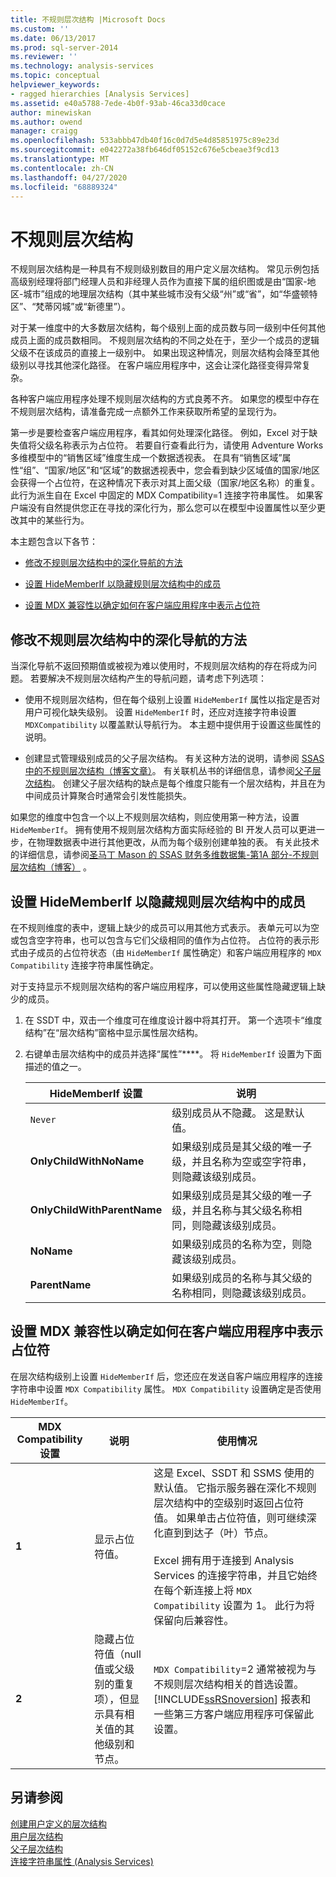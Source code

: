 ```yaml
---
title: 不规则层次结构 |Microsoft Docs
ms.custom: ''
ms.date: 06/13/2017
ms.prod: sql-server-2014
ms.reviewer: ''
ms.technology: analysis-services
ms.topic: conceptual
helpviewer_keywords:
- ragged hierarchies [Analysis Services]
ms.assetid: e40a5788-7ede-4b0f-93ab-46ca33d0cace
author: minewiskan
ms.author: owend
manager: craigg
ms.openlocfilehash: 533abbb47db40f16c0d7d5e4d85851975c89e23d
ms.sourcegitcommit: e042272a38fb646df05152c676e5cbeae3f9cd13
ms.translationtype: MT
ms.contentlocale: zh-CN
ms.lasthandoff: 04/27/2020
ms.locfileid: "68889324"
---
```

# <a name="ragged-hierarchies"></a>不规则层次结构
  不规则层次结构是一种具有不规则级别数目的用户定义层次结构。 常见示例包括高级别经理将部门经理人员和非经理人员作为直接下属的组织图或是由“国家-地区-城市”组成的地理层次结构（其中某些城市没有父级“州”或“省”，如“华盛顿特区”、“梵蒂冈城”或“新德里”）。  
  
 对于某一维度中的大多数层次结构，每个级别上面的成员数与同一级别中任何其他成员上面的成员数相同。 不规则层次结构的不同之处在于，至少一个成员的逻辑父级不在该成员的直接上一级别中。 如果出现这种情况，则层次结构会降至其他级别以寻找其他深化路径。 在客户端应用程序中，这会让深化路径变得异常复杂。  
  
 各种客户端应用程序处理不规则层次结构的方式良莠不齐。 如果您的模型中存在不规则层次结构，请准备完成一点额外工作来获取所希望的呈现行为。  
  
 第一步是要检查客户端应用程序，看其如何处理深化路径。 例如，Excel 对于缺失值将父级名称表示为占位符。 若要自行查看此行为，请使用 Adventure Works 多维模型中的“销售区域”维度生成一个数据透视表。 在具有“销售区域”属性“组”、“国家/地区”和“区域”的数据透视表中，您会看到缺少区域值的国家/地区会获得一个占位符，在这种情况下表示对其上面父级（国家/地区名称）的重复。 此行为派生自在 Excel 中固定的 MDX Compatibility=1 连接字符串属性。 如果客户端没有自然提供您正在寻找的深化行为，那么您可以在模型中设置属性以至少更改其中的某些行为。  
  
 本主题包含以下各节：  
  
-   [修改不规则层次结构中的深化导航的方法](#bkmk_approach)  
  
-   [设置 HideMemberIf 以隐藏规则层次结构中的成员](#bkmk_Hide)  
  
-   [设置 MDX 兼容性以确定如何在客户端应用程序中表示占位符](#bkmk_Mdx)  
  
##  <a name="approaches-for-modifying-drilldown-navigation-in-a-ragged-hierarchy"></a><a name="bkmk_approach"></a> 修改不规则层次结构中的深化导航的方法  
 当深化导航不返回预期值或被视为难以使用时，不规则层次结构的存在将成为问题。 若要解决不规则层次结构产生的导航问题，请考虑下列选项：  
  
-   使用不规则层次结构，但在每个级别上设置 `HideMemberIf` 属性以指定是否对用户可视化缺失级别。 设置 `HideMemberIf` 时，还应对连接字符串设置 `MDXCompatibility` 以覆盖默认导航行为。 本主题中提供用于设置这些属性的说明。  
  
-   创建显式管理级别成员的父子层次结构。 有关这种方法的说明，请参阅 [SSAS 中的不规则层次结构（博客文章）](http://dwbi1.wordpress.com/2011/03/30/ragged-hierarchy-in-ssas/)。 有关联机丛书的详细信息，请参阅[父子层次结构](parent-child-dimension.md)。 创建父子层次结构的缺点是每个维度只能有一个层次结构，并且在为中间成员计算聚合时通常会引发性能损失。  
  
 如果您的维度中包含一个以上不规则层次结构，则应使用第一种方法，设置 `HideMemberIf`。 拥有使用不规则层次结构方面实际经验的 BI 开发人员可以更进一步，在物理数据表中进行其他更改，从而为每个级别创建单独的表。 有关此技术的详细信息，请参阅[圣马丁 Mason 的 SSAS 财务多维数据集-第1A 部分-不规则层次结构（博客）](http://martinmason.wordpress.com/2012/03/03/the-ssas-financial-cubepart-1aragged-hierarchies-cont/) 。  
  
##  <a name="set-hidememberif-to-hide-members-in-a-regular-hierarchy"></a><a name="bkmk_Hide"></a> 设置 HideMemberIf 以隐藏规则层次结构中的成员  
 在不规则维度的表中，逻辑上缺少的成员可以用其他方式表示。 表单元可以为空或包含空字符串，也可以包含与它们父级相同的值作为占位符。 占位符的表示形式由子成员的占位符状态（由 `HideMemberIf` 属性确定）和客户端应用程序的 `MDX Compatibility` 连接字符串属性确定。  
  
 对于支持显示不规则层次结构的客户端应用程序，可以使用这些属性隐藏逻辑上缺少的成员。  
  
1.  在 SSDT 中，双击一个维度可在维度设计器中将其打开。 第一个选项卡“维度结构”在“层次结构”窗格中显示属性层次结构。  
  
2.  右键单击层次结构中的成员并选择“属性”****。 将 `HideMemberIf` 设置为下面描述的值之一。  
  
    |HideMemberIf 设置|说明|  
    |--------------------------|-----------------|  
    |`Never`|级别成员从不隐藏。 这是默认值。|  
    |**OnlyChildWithNoName**|如果级别成员是其父级的唯一子级，并且名称为空或空字符串，则隐藏该级别成员。|  
    |**OnlyChildWithParentName**|如果级别成员是其父级的唯一子级，并且名称与其父级名称相同，则隐藏该级别成员。|  
    |**NoName**|如果级别成员的名称为空，则隐藏该级别成员。|  
    |**ParentName**|如果级别成员的名称与其父级的名称相同，则隐藏该级别成员。|  
  
##  <a name="set-mdx-compatibility-to-determine-how-placeholders-are-represented-in-client-applications"></a><a name="bkmk_Mdx"></a>设置 MDX 兼容性以确定如何在客户端应用程序中表示占位符  
 在层次结构级别上设置 `HideMemberIf` 后，您还应在发送自客户端应用程序的连接字符串中设置 `MDX Compatibility` 属性。 `MDX Compatibility` 设置确定是否使用 `HideMemberIf`。  
  
|MDX Compatibility 设置|说明|使用情况|  
|-------------------------------|-----------------|-----------|  
|**1**|显示占位符值。|这是 Excel、SSDT 和 SSMS 使用的默认值。 它指示服务器在深化不规则层次结构中的空级别时返回占位符值。 如果单击占位符值，则可继续深化直到到达子（叶）节点。<br /><br /> Excel 拥有用于连接到 Analysis Services 的连接字符串，并且它始终在每个新连接上将 `MDX Compatibility` 设置为 1。 此行为将保留向后兼容性。|  
|**2**|隐藏占位符值（null 值或父级别的重复项），但显示具有相关值的其他级别和节点。|`MDX Compatibility`=2 通常被视为与不规则层次结构相关的首选设置。 [!INCLUDE[ssRSnoversion](../../includes/ssrsnoversion-md.md)] 报表和一些第三方客户端应用程序可保留此设置。|  
  
## <a name="see-also"></a>另请参阅  
 [创建用户定义的层次结构](user-defined-hierarchies-create.md)   
 [用户层次结构](../multidimensional-models-olap-logical-dimension-objects/user-hierarchies.md)   
 [父子层次结构](parent-child-dimension.md)   
 [连接字符串属性 (Analysis Services)](https://docs.microsoft.com/analysis-services/instances/connection-string-properties-analysis-services)  
  
  
